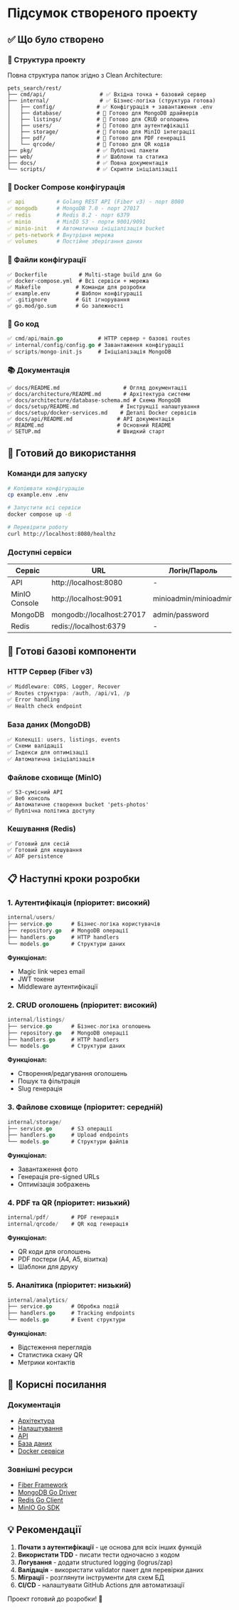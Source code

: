 # Підсумок створеного проекту

## ✅ Що було створено

### 📁 Структура проекту
Повна структура папок згідно з Clean Architecture:
```
pets_search/rest/
├── cmd/api/                 # ✅ Вхідна точка + базовий сервер
├── internal/                # ✅ Бізнес-логіка (структура готова)
│   ├── config/             # ✅ Конфігурація + завантаження .env
│   ├── database/           # 📁 Готово для MongoDB драйверів
│   ├── listings/           # 📁 Готово для CRUD оголошень
│   ├── users/              # 📁 Готово для аутентифікації
│   ├── storage/            # 📁 Готово для MinIO інтеграції
│   ├── pdf/                # 📁 Готово для PDF генерації
│   └── qrcode/             # 📁 Готово для QR кодів
├── pkg/                    # ✅ Публічні пакети
├── web/                    # ✅ Шаблони та статика
├── docs/                   # ✅ Повна документація
└── scripts/                # ✅ Скрипти ініціалізації
```

### 🐳 Docker Compose конфігурація
```yaml
✅ api          # Golang REST API (Fiber v3) - порт 8080
✅ mongodb      # MongoDB 7.0 - порт 27017
✅ redis        # Redis 8.2 - порт 6379
✅ minio        # MinIO S3 - порти 9001/9091
✅ minio-init   # Автоматична ініціалізація bucket
✅ pets-network # Внутрішня мережа
✅ volumes      # Постійне зберігання даних
```

### 📄 Файли конфігурації
```
✅ Dockerfile          # Multi-stage build для Go
✅ docker-compose.yml  # Всі сервіси + мережа
✅ Makefile           # Команди для розробки
✅ example.env        # Шаблон конфігурації
✅ .gitignore         # Git ігнорування
✅ go.mod/go.sum      # Go залежності
```

### 🔧 Go код
```go
✅ cmd/api/main.go           # HTTP сервер + базові routes
✅ internal/config/config.go # Завантаження конфігурації
✅ scripts/mongo-init.js     # Ініціалізація MongoDB
```

### 📚 Документація
```
✅ docs/README.md                    # Огляд документації
✅ docs/architecture/README.md       # Архітектура системи
✅ docs/architecture/database-schema.md # Схема MongoDB
✅ docs/setup/README.md             # Інструкції налаштування
✅ docs/setup/docker-services.md    # Деталі Docker сервісів
✅ docs/api/README.md              # API документація
✅ README.md                       # Основний README
✅ SETUP.md                        # Швидкий старт
```

## 🚀 Готовий до використання

### Команди для запуску
```bash
# Копіювати конфігурацію
cp example.env .env

# Запустити всі сервіси
docker compose up -d

# Перевірити роботу
curl http://localhost:8080/healthz
```

### Доступні сервіси
| Сервіс | URL | Логін/Пароль |
|--------|-----|--------------|
| API | http://localhost:8080 | - |
| MinIO Console | http://localhost:9091 | minioadmin/minioadmin |
| MongoDB | mongodb://localhost:27017 | admin/password |
| Redis | redis://localhost:6379 | - |

## 🎯 Готові базові компоненти

### HTTP Сервер (Fiber v3)
```go
✅ Middleware: CORS, Logger, Recover
✅ Routes структура: /auth, /api/v1, /p
✅ Error handling
✅ Health check endpoint
```

### База даних (MongoDB)
```javascript
✅ Колекції: users, listings, events
✅ Схеми валідації
✅ Індекси для оптимізації
✅ Автоматична ініціалізація
```

### Файлове сховище (MinIO)
```
✅ S3-сумісний API
✅ Веб консоль
✅ Автоматичне створення bucket 'pets-photos'
✅ Публічна політика доступу
```

### Кешування (Redis)
```
✅ Готовий для сесій
✅ Готовий для кешування
✅ AOF persistence
```

## 📋 Наступні кроки розробки

### 1. Аутентифікація (пріоритет: високий)
```go
internal/users/
├── service.go      # Бізнес-логіка користувачів
├── repository.go   # MongoDB операції
├── handlers.go     # HTTP handlers
└── models.go       # Структури даних
```

**Функціонал:**
- Magic link через email
- JWT токени
- Middleware аутентифікації

### 2. CRUD оголошень (пріоритет: високий)
```go
internal/listings/
├── service.go      # Бізнес-логіка оголошень
├── repository.go   # MongoDB операції  
├── handlers.go     # HTTP handlers
└── models.go       # Структури даних
```

**Функціонал:**
- Створення/редагування оголошень
- Пошук та фільтрація
- Slug генерація

### 3. Файлове сховище (пріоритет: середній)
```go
internal/storage/
├── service.go      # S3 операції
├── handlers.go     # Upload endpoints
└── models.go       # Структури файлів
```

**Функціонал:**
- Завантаження фото
- Генерація pre-signed URLs
- Оптимізація зображень

### 4. PDF та QR (пріоритет: низький)
```go
internal/pdf/       # PDF генерація
internal/qrcode/    # QR код генерація
```

**Функціонал:**
- QR коди для оголошень
- PDF постери (A4, A5, візитка)
- Шаблони для друку

### 5. Аналітика (пріоритет: низький)
```go
internal/analytics/
├── service.go      # Обробка подій
├── handlers.go     # Tracking endpoints
└── models.go       # Event структури
```

**Функціонал:**
- Відстеження переглядів
- Статистика скану QR
- Метрики контактів

## 🔗 Корисні посилання

### Документація
- [Архітектура](./docs/architecture/README.md)
- [Налаштування](./docs/setup/README.md)  
- [API](./docs/api/README.md)
- [База даних](./docs/architecture/database-schema.md)
- [Docker сервіси](./docs/setup/docker-services.md)

### Зовнішні ресурси
- [Fiber Framework](https://docs.gofiber.io/)
- [MongoDB Go Driver](https://docs.mongodb.com/drivers/go/)
- [Redis Go Client](https://redis.uptrace.dev/)
- [MinIO Go SDK](https://docs.min.io/docs/golang-client-quickstart-guide.html)

## 💡 Рекомендації

1. **Почати з аутентифікації** - це основа для всіх інших функцій
2. **Використати TDD** - писати тести одночасно з кодом
3. **Логування** - додати structured logging (logrus/zap)
4. **Валідація** - використати validator пакет для перевірки даних
5. **Міграції** - розглянути інструменти для схем БД
6. **CI/CD** - налаштувати GitHub Actions для автоматизації

Проект готовий до розробки! 🎉
